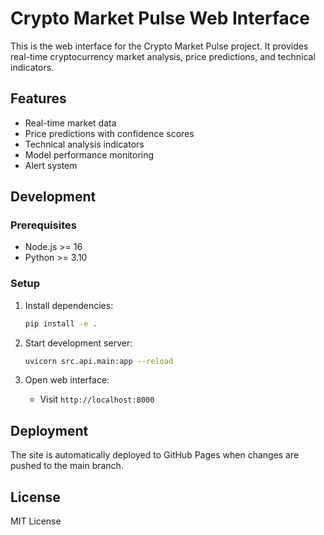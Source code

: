 # Crypto Market Pulse Web Interface

This is the web interface for the Crypto Market Pulse project. It provides real-time cryptocurrency market analysis, price predictions, and technical indicators.

## Features

- Real-time market data
- Price predictions with confidence scores
- Technical analysis indicators
- Model performance monitoring
- Alert system

## Development

### Prerequisites

- Node.js >= 16
- Python >= 3.10

### Setup

1. Install dependencies:
   ```bash
   pip install -e .
   ```

2. Start development server:
   ```bash
   uvicorn src.api.main:app --reload
   ```

3. Open web interface:
   - Visit `http://localhost:8000`

## Deployment

The site is automatically deployed to GitHub Pages when changes are pushed to the main branch.

## License

MIT License